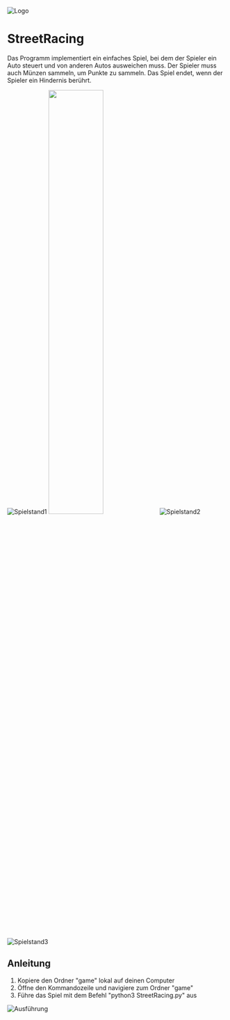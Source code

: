 ![Logo](https://github.com/b1gm0/StreetRacing/blob/main/Logo.png?raw=true)

# StreetRacing
Das Programm implementiert ein einfaches Spiel, bei dem der Spieler ein Auto steuert und von anderen Autos ausweichen muss. Der Spieler muss auch Münzen sammeln, um Punkte zu sammeln. Das Spiel endet, wenn der Spieler ein Hindernis berührt.

![Spielstand1](https://github.com/b1gm0/StreetRacing/blob/main/Spielstand1.png?raw=true)
<img src="https://github.com/b1gm0/StreetRacing/blob/main/Spielstand1.png?raw=true" width="50%" height="50%">
![Spielstand2](https://github.com/b1gm0/StreetRacing/blob/main/Spielstand2.png?raw=true)
![Spielstand3](https://github.com/b1gm0/StreetRacing/blob/main/Spielstand3.png?raw=true)

## Anleitung
1. Kopiere den Ordner "game" lokal auf deinen Computer
2. Öffne den Kommandozeile und navigiere zum Ordner "game"
3. Führe das Spiel mit dem Befehl "python3 StreetRacing.py" aus

![Ausführung](https://github.com/b1gm0/StreetRacing/blob/main/Ausfuehrung.png?raw=true)
